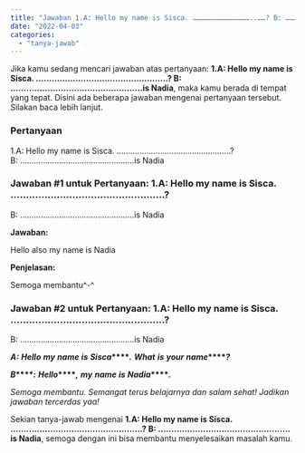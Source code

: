 ```yaml
---
title: "Jawaban 1.A: Hello my name is Sisca. ……………………………………..……? B: ……………………………………..……is Nadia​"
date: "2022-04-03"
categories: 
  - "tanya-jawab"
---
```


Jika kamu sedang mencari jawaban atas pertanyaan: **1.A: Hello my name is Sisca. ……………………………………..……? B: ……………………………………..……is Nadia​**, maka kamu berada di tempat yang tepat. Disini ada beberapa jawaban mengenai pertanyaan tersebut. Silakan baca lebih lanjut.

### Pertanyaan

1.A: Hello my name is Sisca. ……………………………………..……?  
B: ……………………………………..……is Nadia​

### Jawaban #1 untuk Pertanyaan: 1.A: Hello my name is Sisca. ……………………………………..……?  
B: ……………………………………..……is Nadia​

**Jawaban:**

Hello also my name is Nadia

**Penjelasan:**

Semoga membantu^-^

### Jawaban #2 untuk Pertanyaan: 1.A: Hello my name is Sisca. ……………………………………..……?  
B: ……………………………………..……is Nadia​

**_A:_** **_Hello_** **_my_** **_name_** **_is_** **_Sisca_****_._** **_What_** **_is_** **_your_** **_name_****_?_**

**_B_****_:_** **_Hello_****_,_** **_my_** **_name_** **_is_** **_Nadia_****_._**

_Semoga membantu. Semangat terus belajarnya dan salam sehat! Jadikan jawaban tercerdas yaa!_

Sekian tanya-jawab mengenai **1.A: Hello my name is Sisca. ……………………………………..……? B: ……………………………………..……is Nadia​**, semoga dengan ini bisa membantu menyelesaikan masalah kamu.

